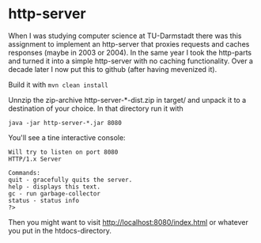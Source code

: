 # http-server
When I was studying computer science at TU-Darmstadt there was this assignment to implement an http-server that proxies requests and caches responses (maybe in 2003 or 2004). In the same year I took the http-parts and turned it into a simple http-server with no caching functionality. Over a decade later I now put this to github (after having mevenized it).


Build it with `mvn clean install`

Unnzip the zip-archive http-server-*-dist.zip in target/ and unpack it to a destination of your choice. In that directory run it with


`java -jar http-server-*.jar 8080`

You'll see a tine interactive console:


	Will try to listen on port 8080
	HTTP/1.x Server
	
	Commands:
	quit - gracefully quits the server.
	help - displays this text.
	gc - run garbage-collector
	status - status info
	?>


Then you might want to visit [http://localhost:8080/index.html](http://localhost:8080/index.html) or whatever you put in the htdocs-directory.

